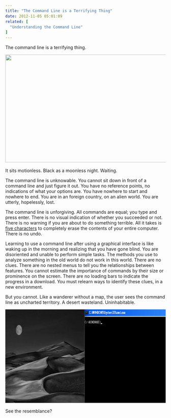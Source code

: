 ```yaml
---
title: "The Command Line is a Terrifying Thing"
date: 2012-11-05 05:01:09
related: [
  "Understanding the Command Line"
]
---
```


The command line is a terrifying thing.

<p style="text-align: center;">
  <img alt="" src="/assets/images/cmdprompt.gif" style="width: 669px; height: 338px;" />
</p>

It sits motionless. Black as a moonless night. Waiting.

The command line is unknowable. You cannot sit down in front of a command line and just figure it out. You have no reference points, no indications of what your options are. You have nowhere to start and nowhere to end. You are in an foreign country, on an alien world. You are utterly, hopelessly, lost.

The command line is unforgiving. All commands are equal; you type and press enter. There is no visual indication of whether you succeeded or not. There is no warning if you are about to do something terrible. All it takes is <a href="http://www.veen.com/jeff/archives/000899.html" target="_blank" rel="noopener noreferrer" title="Terrified yet?">five characters</a> to completely erase the contents of your entire computer. There is no undo.

Learning to use a command line after using a graphical interface is like waking up in the morning and realizing that you have gone blind. You are disoriented and unable to perform simple tasks. The methods you use to analyze something in the old world do not work in this world. There are no clues. There are no nested menus to tell you the relationships between features. You cannot estimate the importance of commands by their size or prominence on the screen. There are no loading bars to indicate the progress in a download. You must relearn ways to identify these clues, in a new environment.

But you cannot. Like a wanderer without a map, the user sees the command line as uncharted territory. A desert wasteland. Uninhabitable.

<img alt="" src="/assets/images/Screen%20Shot%202012-11-06%20at%2011.49.02%20PM.png" style="width: 800px; height: 293px;" />

See the resemblance?
